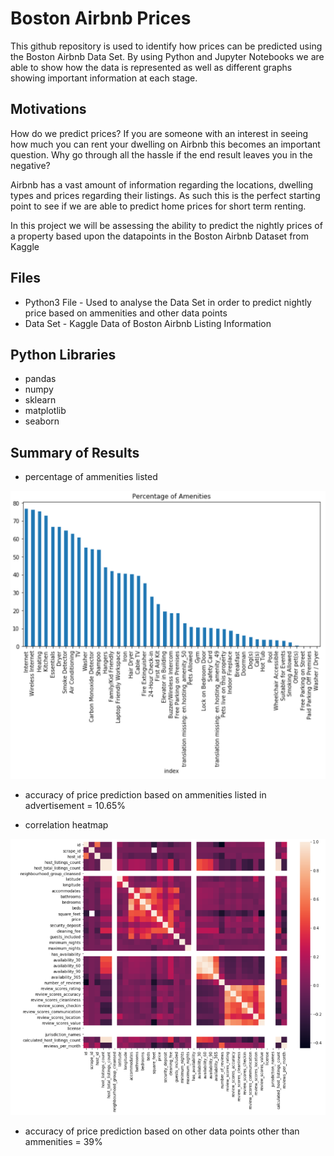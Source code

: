 # Boston Airbnb Prices

This github repository is used to identify how prices can be predicted using the Boston Airbnb Data Set.  By using Python and Jupyter Notebooks we are able to show how the data is represented as well as different graphs showing important information at each stage.

## Motivations
How do we predict prices? If you are someone with an interest in seeing how much you can rent your dwelling on Airbnb this becomes an important question. Why go through all the hassle if the end result leaves you in the negative?

Airbnb has a vast amount of information regarding the locations, dwelling types and prices regarding their listings. As such this is the perfect starting point to see if we are able to predict home prices for short term renting.

In this project we will be assessing the ability to predict the nightly prices of a property based upon the datapoints in the Boston Airbnb Dataset from Kaggle

## Files

* Python3 File - Used to analyse the Data Set in order to predict nightly price based on ammenities and other data points
* Data Set - Kaggle Data of Boston Airbnb Listing Information

## Python Libraries

* pandas
* numpy
* sklearn
* matplotlib
* seaborn

## Summary of Results

* percentage of ammenities listed

![alt text](https://github.com/lachlanmcinnes/Udacity_DataScience/blob/master/DataScienceBlog/Images/ammenities.png?raw=true)

* accuracy of price prediction based on ammenities listed in advertisement = 10.65%

* correlation heatmap 

![alt text](https://github.com/lachlanmcinnes/Udacity_DataScience/blob/master/DataScienceBlog/Images/corr.png?raw=true)

* accuracy of price prediction based on other data points other than ammenities = 39%
